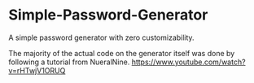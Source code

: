 # Simple-Password-Generator
A simple password generator with zero customizability.

The majority of the actual code on the generator itself was done by following a tutorial from NueralNine. https://www.youtube.com/watch?v=rHTwjV1ORUQ
